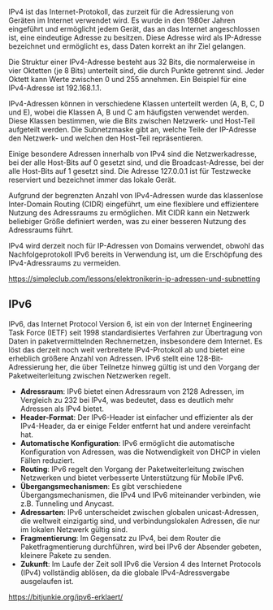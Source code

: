 
IPv4 ist das Internet-Protokoll, das zurzeit für die Adressierung von Geräten im Internet verwendet wird. Es wurde in den 1980er Jahren eingeführt und ermöglicht jedem Gerät, das an das Internet angeschlossen ist, eine eindeutige Adresse zu besitzen. Diese Adresse wird als IP-Adresse bezeichnet und ermöglicht es, dass Daten korrekt an ihr Ziel gelangen.

Die Struktur einer IPv4-Adresse besteht aus 32 Bits, die normalerweise in vier Oktetten (je 8 Bits) unterteilt sind, die durch Punkte getrennt sind. Jeder Oktett kann Werte zwischen 0 und 255 annehmen. Ein Beispiel für eine IPv4-Adresse ist 192.168.1.1.

IPv4-Adressen können in verschiedene Klassen unterteilt werden (A, B, C, D und E), wobei die Klassen A, B und C am häufigsten verwendet werden. Diese Klassen bestimmen, wie die Bits zwischen Netzwerk- und Host-Teil aufgeteilt werden. Die Subnetzmaske gibt an, welche Teile der IP-Adresse den Netzwerk- und welchen den Host-Teil repräsentieren.

Einige besondere Adressen innerhalb von IPv4 sind die Netzwerkadresse, bei der alle Host-Bits auf 0 gesetzt sind, und die Broadcast-Adresse, bei der alle Host-Bits auf 1 gesetzt sind. Die Adresse 127.0.0.1 ist für Testzwecke reserviert und bezeichnet immer das lokale Gerät.

Aufgrund der begrenzten Anzahl von IPv4-Adressen wurde das klassenlose Inter-Domain Routing (CIDR) eingeführt, um eine flexiblere und effizientere Nutzung des Adressraums zu ermöglichen. Mit CIDR kann ein Netzwerk beliebiger Größe definiert werden, was zu einer besseren Nutzung des Adressraums führt.

IPv4 wird derzeit noch für IP-Adressen von Domains verwendet, obwohl das Nachfolgeprotokoll IPv6 bereits in Verwendung ist, um die Erschöpfung des IPv4-Adressraums zu vermeiden.

https://simpleclub.com/lessons/elektronikerin-ip-adressen-und-subnetting

## IPv6

IPv6, das Internet Protocol Version 6, ist ein von der Internet Engineering Task Force (IETF) seit 1998 standardisiertes Verfahren zur Übertragung von Daten in paketvermittelnden Rechnernetzen, insbesondere dem Internet. Es löst das derzeit noch weit verbreitete IPv4-Protokoll ab und bietet eine erheblich größere Anzahl von Adressen. IPv6 stellt eine 128-Bit-Adressierung her, die über Teilnetze hinweg gültig ist und den Vorgang der Paketweiterleitung zwischen Netzwerken regelt.

- **Adressraum**: IPv6 bietet einen Adressraum von 2128 Adressen, im Vergleich zu 232 bei IPv4, was bedeutet, dass es deutlich mehr Adressen als IPv4 bietet.
- **Header-Format**: Der IPv6-Header ist einfacher und effizienter als der IPv4-Header, da er einige Felder entfernt hat und andere vereinfacht hat.
- **Automatische Konfiguration**: IPv6 ermöglicht die automatische Konfiguration von Adressen, was die Notwendigkeit von DHCP in vielen Fällen reduziert.
- **Routing**: IPv6 regelt den Vorgang der Paketweiterleitung zwischen Netzwerken und bietet verbesserte Unterstützung für Mobile IPv6.
- **Übergangsmechanismen**: Es gibt verschiedene Übergangsmechanismen, die IPv4 und IPv6 miteinander verbinden, wie z.B. Tunneling und Anycast.
- **Adressarten**: IPv6 unterscheidet zwischen globalen unicast-Adressen, die weltweit einzigartig sind, und verbindungslokalen Adressen, die nur im lokalen Netzwerk gültig sind.
- **Fragmentierung**: Im Gegensatz zu IPv4, bei dem Router die Paketfragmentierung durchführen, wird bei IPv6 der Absender gebeten, kleinere Pakete zu senden.
- **Zukunft**: Im Laufe der Zeit soll IPv6 die Version 4 des Internet Protocols (IPv4) vollständig ablösen, da die globale IPv4-Adressvergabe ausgelaufen ist.



https://bitjunkie.org/ipv6-erklaert/


